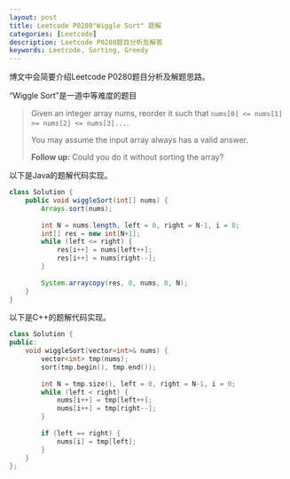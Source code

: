 ```yaml
---
layout: post
title: Leetcode P0280"Wiggle Sort" 题解
categories: [Leetcode]
description: Leetcode P0280题目分析及解答
keywords: Leetcode, Sorting, Greedy
---
```


博文中会简要介绍Leetcode P0280题目分析及解题思路。

“Wiggle Sort”是一道中等难度的题目

> Given an integer array nums, reorder it such that `nums[0] <= nums[1] >= nums[2] <= nums[3]...`.
> 
> You may assume the input array always has a valid answer.
> 
> **Follow up:** Could you do it without sorting the array?

以下是Java的题解代码实现。
```java
class Solution {
    public void wiggleSort(int[] nums) {
        Arrays.sort(nums);
        
        int N = nums.length, left = 0, right = N-1, i = 0;
        int[] res = new int[N+1];
        while (left <= right) {
            res[i++] = nums[left++];
            res[i++] = nums[right--];
        }
        
        System.arraycopy(res, 0, nums, 0, N);
    }
}
```

以下是C++的题解代码实现。
```cpp
class Solution {
public:
    void wiggleSort(vector<int>& nums) {
        vector<int> tmp(nums);
        sort(tmp.begin(), tmp.end());
        
        int N = tmp.size(), left = 0, right = N-1, i = 0;
        while (left < right) {
            nums[i++] = tmp[left++];
            nums[i++] = tmp[right--];
        }
        
        if (left == right) {
            nums[i] = tmp[left];
        }
    }
};
```